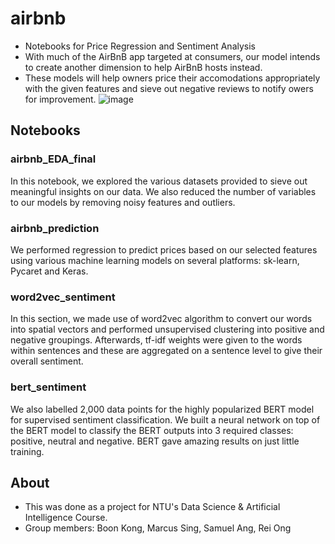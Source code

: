 # airbnb
- Notebooks for Price Regression and Sentiment Analysis
- With much of the AirBnB app targeted at consumers, our model intends to create another dimension to help AirBnB hosts instead.
- These models will help owners price their accomodations appropriately with the given features and sieve out negative reviews to notify owers for improvement.
![image](https://user-images.githubusercontent.com/77097236/114257910-a76e6800-99f5-11eb-9eca-09560e2c5380.png)

## Notebooks
### airbnb_EDA_final
In this notebook, we explored the various datasets provided to sieve out meaningful insights on our data. We also reduced the number of variables to our models by removing noisy features and outliers.

### airbnb_prediction
We performed regression to predict prices based on our selected features using various machine learning models on several platforms: sk-learn, Pycaret and Keras. 

### word2vec_sentiment
In this section, we made use of word2vec algorithm to convert our words into spatial vectors and performed unsupervised clustering into positive and negative groupings. Afterwards, tf-idf weights were given to the words within sentences and these are aggregated on a sentence level to give their overall sentiment.

### bert_sentiment
We also labelled 2,000 data points for the highly popularized BERT model for supervised sentiment classification. We built a neural network on top of the BERT model to classify the BERT outputs into 3 required classes: positive, neutral and negative. BERT gave amazing results on just little training.

## About
- This was done as a project for NTU's Data Science & Artificial Intelligence Course.
- Group members: Boon Kong, Marcus Sing, Samuel Ang, Rei Ong
